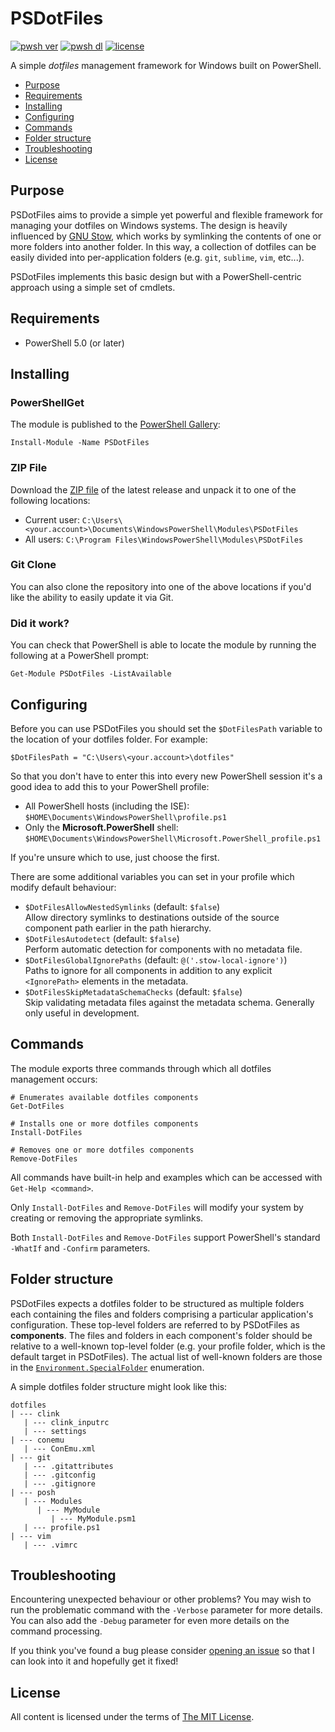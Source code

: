 PSDotFiles
==========

[![pwsh ver](https://img.shields.io/powershellgallery/v/PSDotFiles)](https://www.powershellgallery.com/packages/PSDotFiles)
[![pwsh dl](https://img.shields.io/powershellgallery/dt/PSDotFiles)](https://www.powershellgallery.com/packages/PSDotFiles)
[![license](https://img.shields.io/github/license/ralish/PSDotFiles)](https://choosealicense.com/licenses/mit/)

A simple *dotfiles* management framework for Windows built on PowerShell.

- [Purpose](#purpose)
- [Requirements](#requirements)
- [Installing](#installing)
- [Configuring](#configuring)
- [Commands](#commands)
- [Folder structure](#folder-structure)
- [Troubleshooting](#troubleshooting)
- [License](#license)

Purpose
-------

PSDotFiles aims to provide a simple yet powerful and flexible framework for managing your dotfiles on Windows systems. The design is heavily influenced by [GNU Stow](https://www.gnu.org/software/stow/), which works by symlinking the contents of one or more folders into another folder. In this way, a collection of dotfiles can be easily divided into per-application folders (e.g. `git`, `sublime`, `vim`, etc...).

PSDotFiles implements this basic design but with a PowerShell-centric approach using a simple set of cmdlets.

Requirements
------------

- PowerShell 5.0 (or later)

Installing
----------

### PowerShellGet

The module is published to the [PowerShell Gallery](https://www.powershellgallery.com/packages/PSDotFiles):

```posh
Install-Module -Name PSDotFiles
```

### ZIP File

Download the [ZIP file](https://github.com/ralish/PSDotFiles/archive/stable.zip) of the latest release and unpack it to one of the following locations:

- Current user: `C:\Users\<your.account>\Documents\WindowsPowerShell\Modules\PSDotFiles`
- All users: `C:\Program Files\WindowsPowerShell\Modules\PSDotFiles`

### Git Clone

You can also clone the repository into one of the above locations if you'd like the ability to easily update it via Git.

### Did it work?

You can check that PowerShell is able to locate the module by running the following at a PowerShell prompt:

```posh
Get-Module PSDotFiles -ListAvailable
```

Configuring
-----------

Before you can use PSDotFiles you should set the `$DotFilesPath` variable to the location of your dotfiles folder. For example:

```posh
$DotFilesPath = "C:\Users\<your.account>\dotfiles"
```

So that you don't have to enter this into every new PowerShell session it's a good idea to add this to your PowerShell profile:

- All PowerShell hosts (including the ISE): `$HOME\Documents\WindowsPowerShell\profile.ps1`
- Only the **Microsoft.PowerShell** shell: `$HOME\Documents\WindowsPowerShell\Microsoft.PowerShell_profile.ps1`

If you're unsure which to use, just choose the first.

There are some additional variables you can set in your profile which modify default behaviour:

- `$DotFilesAllowNestedSymlinks` (default: `$false`)  
  Allow directory symlinks to destinations outside of the source component path earlier in the path hierarchy.
- `$DotFilesAutodetect` (default: `$false`)  
  Perform automatic detection for components with no metadata file.
- `$DotFilesGlobalIgnorePaths` (default: `@('.stow-local-ignore')`)  
  Paths to ignore for all components in addition to any explicit `<IgnorePath>` elements in the metadata.
- `$DotFilesSkipMetadataSchemaChecks` (default: `$false`)  
  Skip validating metadata files against the metadata schema. Generally only useful in development.

Commands
--------

The module exports three commands through which all dotfiles management occurs:

```posh
# Enumerates available dotfiles components
Get-DotFiles

# Installs one or more dotfiles components
Install-DotFiles

# Removes one or more dotfiles components
Remove-DotFiles
```

All commands have built-in help and examples which can be accessed with `Get-Help <command>`.

Only `Install-DotFiles` and `Remove-DotFiles` will modify your system by creating or removing the appropriate symlinks.

Both `Install-DotFiles` and `Remove-DotFiles` support PowerShell's standard `-WhatIf` and `-Confirm` parameters.

Folder structure
----------------

PSDotFiles expects a dotfiles folder to be structured as multiple folders each containing the files and folders comprising a particular application's configuration. These top-level folders are referred to by PSDotFiles as **components**. The files and folders in each component's folder should be relative to a well-known top-level folder (e.g. your profile folder, which is the default target in PSDotFiles). The actual list of well-known folders are those in the [`Environment.SpecialFolder`](https://learn.microsoft.com/en-us/dotnet/api/system.environment.specialfolder) enumeration.

A simple dotfiles folder structure might look like this:

```fundamental
dotfiles
| --- clink
   | --- clink_inputrc
   | --- settings
| --- conemu
   | --- ConEmu.xml
| --- git
   | --- .gitattributes
   | --- .gitconfig
   | --- .gitignore
| --- posh
   | --- Modules
      | --- MyModule
         | --- MyModule.psm1
   | --- profile.ps1
| --- vim
   | --- .vimrc
```

Troubleshooting
---------------

Encountering unexpected behaviour or other problems? You may wish to run the problematic command with the `-Verbose` parameter for more details. You can also add the `-Debug` parameter for even more details on the command processing.

If you think you've found a bug please consider [opening an issue](https://github.com/ralish/PSDotFiles/issues) so that I can look into it and hopefully get it fixed!

License
-------

All content is licensed under the terms of [The MIT License](LICENSE).
